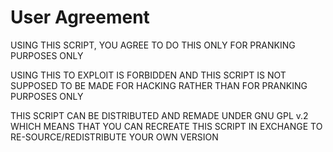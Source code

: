 # User Agreement

USING THIS SCRIPT, YOU AGREE TO DO THIS ONLY FOR PRANKING PURPOSES ONLY

USING THIS TO EXPLOIT IS FORBIDDEN AND THIS SCRIPT IS NOT SUPPOSED TO BE MADE FOR HACKING RATHER THAN FOR PRANKING PURPOSES ONLY 

THIS SCRIPT CAN BE DISTRIBUTED AND REMADE UNDER GNU GPL v.2 WHICH MEANS THAT YOU CAN RECREATE THIS SCRIPT IN EXCHANGE TO RE-SOURCE/REDISTRIBUTE YOUR OWN VERSION

